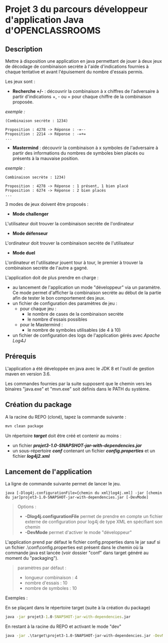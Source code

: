 # Projet 3 du parcours développeur d'application Java d'OPENCLASSROOMS


Description
---
Mettre à disposition une application en java permettant de jouer à deux jeux de décodage de combinaison secrète à l'aide d'indications fournies à chaque tentative et avant l'épuisement du nombre d'essais permis.

Les jeux sont :
- **Recherche +/-** : découvrir la combinaison à x chiffres de l'adversaire à partir d'indications +, - ou = pour chaque chiffre de la combinaison proposée.

*exemple :*

    (Combinaison secrète : 1234)
    
    Proposition : 4278 -> Réponse : -=--
    Proposition : 2214 -> Réponse : -=+=
    ...

    
- **Mastermind** : découvrir la combinaison à x symboles de l'adversaire à partir des informations du nombres de symboles bien placés ou présents à la mauvaise position.

*exemple :*

    Combinaison secrète : 1234)
    
    Proposition : 4278 -> Réponse : 1 présent, 1 bien placé
    Proposition : 6274 -> Réponse : 2 bien placés
    ...

3 modes de jeux doivent être proposés :
- **Mode challenger** 

L'utilisateur doit trouver la combinaison secrète de l'ordinateur

- **Mode défenseur**

L'ordinateur doit trouver la combinaison secrète de l'utilisateur

- **Mode duel**

L'ordinateur et l'utilisateur jouent tour à tour, le premier à trouver la combinaison secrète de l'autre a gagné.


L'application doit de plus prendre en charge :
- au lancement de l'application un mode "développeur" via un paramètre. Ce mode permet d'afficher la combinaison secrète au début de la partie afin de tester le bon comportement des jeux.
- un fichier de configuration des paramètres de jeu :
    * pour chaque jeu :
        * le nombre de cases de la combinaison secrète
        * le nombre d'essais possibles
    * pour le Mastermind :
        * le nombre de symboles utilisables (de 4 à 10)
- un fichier de configuration des logs de l'application gérés avec _Apache Log4J_

Prérequis
---
L'application a été développée en java avec le JDK 8 et l'outil de gestion maven en version 3.6.

Les commandes fournies par la suite supposent que le chemin vers les binaires "java.exe" et "mvn.exe" soit définis dans le PATH du système.


Création du package
---
A la racine du REPO (cloné), tapez la commande suivante :
```cmd
mvn clean package
```

Un répertoire **_target_** doit être créé et contenir au moins :

- un fichier **_projet3-1.0-SNAPSHOT-jar-with-dependencies.jar_**
- un sous-répertoire **_conf_** contenant un fichier **_config.properties_** et un fichier **_log4j2.xml_**


Lancement de l'application
---
La ligne de commande suivante permet de lancer le jeu.
```
java [-Dlog4j.configurationFile={chemin du xml}log4j.xml] -jar [chemin du jar]projet3-1.0-SNAPSHOT-jar-with-dependencies.jar [-DevMode]
```

> Options :
> * **-Dlog4j.configurationFile** permet de prendre en compte un fichier externe de configuration pour log4j de type XML en spécifiant son chemin
> * **-DevMode** permet d'activer le mode "développeur"

L'application prend par défaut  le fichier config.properties dans le jar sauf si un fichier .\conf\config.properties est présent dans le chemin où la commande java est lancée (voir dossier "conf" dans target généré au moment du "packaging").  
> paramètres par défaut :
> * longueur combinaison : 4
> * nombre d'essais : 10
> * nombre de symboles : 10

Exemples :

En se plaçant dans le répertoire target (suite à la création du package)
```cmd
java -jar projet3-1.0-SNAPSHOT-jar-with-dependencies.jar
```

En restant à la racine du REPO et activant le mode "dev"
```cmd
java -jar .\target\projet3-1.0-SNAPSHOT-jar-with-dependencies.jar -DevMode
```
